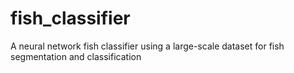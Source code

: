 # fish_classifier
A neural network fish classifier using a large-scale dataset for fish segmentation and classification
